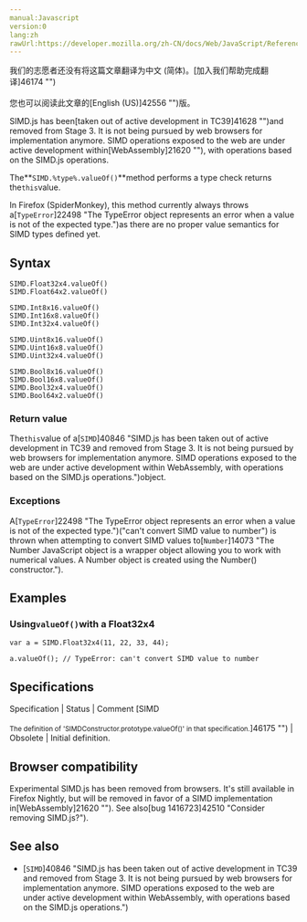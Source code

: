 ```yaml
---
manual:Javascript
version:0
lang:zh
rawUrl:https://developer.mozilla.org/zh-CN/docs/Web/JavaScript/Reference/Global_Objects/SIMD/valueOf
---
```




<bdi>我们的志愿者还没有将这篇文章翻译为<bdi>中文 (简体)</bdi>。[加入我们帮助完成翻译]46174 "")<br></br>您也可以阅读此文章的[English (US)]42556 "")版。</bdi>






SIMD.js has been[taken out of active development in TC39]41628 "")and removed from Stage 3. It is not being pursued by web browsers for implementation anymore. SIMD operations exposed to the web are under active development within[WebAssembly]21620 ""), with operations based on the SIMD.js operations.



The**`SIMD.%type%.valueOf()`**method performs a type check returns the`this`value.



In Firefox (SpiderMonkey), this method currently always throws a[`TypeError`]22498 "The TypeError object represents an error when a value is not of the expected type.")as there are no proper value semantics for SIMD types defined yet.


## Syntax<a name="Syntax"></a>

```
SIMD.Float32x4.valueOf()
SIMD.Float64x2.valueOf()

SIMD.Int8x16.valueOf()
SIMD.Int16x8.valueOf()
SIMD.Int32x4.valueOf()

SIMD.Uint8x16.valueOf()
SIMD.Uint16x8.valueOf()
SIMD.Uint32x4.valueOf()

SIMD.Bool8x16.valueOf() 
SIMD.Bool16x8.valueOf() 
SIMD.Bool32x4.valueOf()
SIMD.Bool64x2.valueOf()

```

### Return value<a name="Return_value"></a>


The`this`value of a[`SIMD`]40846 "SIMD.js has been taken out of active development in TC39 and removed from Stage 3. It is not being pursued by web browsers for implementation anymore. SIMD operations exposed to the web are under active development within WebAssembly, with operations based on the SIMD.js operations.")object.


### Exceptions<a name="Exceptions"></a>


A[`TypeError`]22498 "The TypeError object represents an error when a value is not of the expected type.")(&quot;can&#39;t convert SIMD value to number&quot;) is thrown when attempting to convert SIMD values to[`Number`]14073 "The Number JavaScript object is a wrapper object allowing you to work with numerical values. A Number object is created using the Number() constructor.").


## Examples<a name="Examples"></a>

### Using`valueOf()`with a Float32x4<a name="Using_valueOf()_with_a_Float32x4"></a>

```
var a = SIMD.Float32x4(11, 22, 33, 44);

a.valueOf(); // TypeError: can't convert SIMD value to number
```

## Specifications<a name="Specifications"></a>

Specification | Status | Comment 
[SIMD<br></br><small>The definition of &#39;SIMDConstructor.prototype.valueOf()&#39; in that specification.</small>]46175 "") | Obsolete | Initial definition. 


## Browser compatibility<a name="Browser_compatibility"></a>


Experimental SIMD.js has been removed from browsers. It&#39;s still available in Firefox Nightly, but will be removed in favor of a SIMD implementation in[WebAssembly]21620 ""). See also[bug 1416723]42510 "Consider removing SIMD.js?").


## See also<a name="See_also"></a>

* [`SIMD`]40846 "SIMD.js has been taken out of active development in TC39 and removed from Stage 3. It is not being pursued by web browsers for implementation anymore. SIMD operations exposed to the web are under active development within WebAssembly, with operations based on the SIMD.js operations.")



